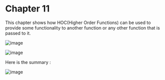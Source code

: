 # Chapter 11

This chapter shows how HOC(Higher Order Functions) can be used to provide some functionality to another function or any other function that is passed to it.

![image](https://github.com/user-attachments/assets/4c7d8ccd-46ab-4d91-99b0-c23ff3fb7b45)

![image](https://github.com/user-attachments/assets/e0747461-ae7e-4b4d-bedb-309177effc1b)



Here is the summary : 

![image](https://github.com/user-attachments/assets/d264b535-14d5-44d6-ac45-c12dbd990e12)
